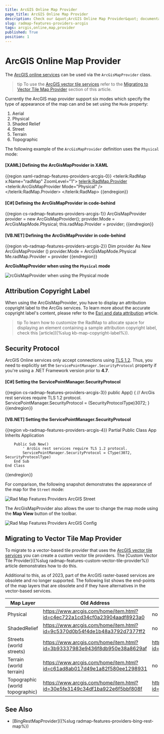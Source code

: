 ```yaml
---
title: ArcGIS Online Map Provider
page_title: ArcGIS Online Map Provider
description: Check our &quot;ArcGIS Online Map Provider&quot; documentation article for the RadMap {{ site.framework_name }} control.
slug: radmap-features-providers-arcgis
tags: arcgis,online,map,provider
published: True
position: 1
---
```


# ArcGIS Online Map Provider

The [ArcGIS online services](http://www.esri.com/software/arcgis/arcgisonline/maps/maps-and-map-layers) can be used via the `ArcGisMapProvider` class.

>tip To use the [ArcGIS vector tile services](https://developers.arcgis.com/rest/services-reference/enterprise/vector-tile-service.htm) refer to the [Migrating to Vector Tile Map Provider](#migrating-to-vector-tile-map-provider) section of this article.

Currently the ArcGIS map provider support six modes which specify the type of appearance of the map can and be set using the `Mode` property:        

1. Aerial
2. Physical
3. Shaded Relief
4. Street
5. Terrain
6. Topographic

The following example of the `ArcGisMapProvider` definition uses the `Physical` mode:

#### __[XAML] Defining the ArcGisMapProvider in XAML__
{{region xaml-radmap-features-providers-arcgis-0}}
	<telerik:RadMap x:Name="radMap" ZoomLevel="1">
		<telerik:RadMap.Provider>
			<telerik:ArcGisMapProvider Mode="Physical" />
		</telerik:RadMap.Provider>
	</telerik:RadMap>
{{endregion}}

#### __[C#] Defining the ArcGisMapProvider in code-behind__
{{region cs-radmap-features-providers-arcgis-1}}
	ArcGisMapProvider provider = new ArcGisMapProvider();
	provider.Mode = ArcGisMapMode.Physical;
	this.radMap.Provider = provider;
{{endregion}}

#### __[VB.NET] Defining the ArcGisMapProvider in code-behind__	
{{region vb-radmap-features-providers-arcgis-2}}
	Dim provider As New ArcGisMapProvider ()
	provider.Mode = ArcGisMapMode.Physical
	Me.radMap.Provider = provider
{{endregion}}

__ArcGisMapProvider when using the `Physical` mode__

![rcGisMapProvider when using the Physical mode](images/RadMap_Features_Providers_ArcGIS.png)

## Attribution Copyright Label

When using the ArcGisMapProvider, you have to display an attribution copyright label to the ArcGis services. To learn more about the accurate copyright label's content, please refer to the [Esri and data attribution](https://developers.arcgis.com/documentation/esri-and-data-attribution/) article.

>tip To learn how to customize the RadMap to allocate space for displaying an element containing a sample attribution copyright label, check this [article]({%slug kb-map-copyright-label%}).

## Security Protocol

ArcGIS Online services only accept connections using [TLS 1.2](https://docs.microsoft.com/en-us/mem/configmgr/core/plan-design/security/enable-tls-1-2). Thus, you need to explicitly set the `ServicePointManager.SecurityProtocol` property if you're using a .NET Framework version prior to __4.7__.

#### __[C#] Setting the ServicePointManager.SecurityProtocol__
{{region cs-radmap-features-providers-arcgis-3}}
	public App()
	{
		// ArcGis rest services require TLS 1.2 protocol.
		ServicePointManager.SecurityProtocol = (SecurityProtocolType)3072;
	}
{{endregion}}

#### __[VB.NET] Setting the ServicePointManager.SecurityProtocol__
{{region vb-radmap-features-providers-arcgis-4}}
	Partial Public Class App
		Inherits Application

		Public Sub New()
			' ArcGis rest services require TLS 1.2 protocol.
			ServicePointManager.SecurityProtocol = CType(3072, SecurityProtocolType)
		End Sub
	End Class
{{endregion}}

For comparison, the following snapshot demonstrates the appearance of the map for the `Street` mode:

![Rad Map Features Providers ArcGIS Street](images/RadMap_Features_Providers_ArcGIS_Street.png)

The ArcGisMapProvider also allows the user to change the map mode using the __Map View__ button of the toolbar.

![Rad Map Features Providers ArcGIS Config](images/RadMap_Features_Providers_ArcGIS_Config.png)

## Migrating to Vector Tile Map Provider

To migrate to a vector-based tile provider that uses the [ArcGIS vector tile services](https://developers.arcgis.com/rest/services-reference/enterprise/vector-tile-service.htm) you can create a custom vector tile providers. The [Custom Vector Tile Provider]({%slug radmap-features-custom-vector-tile-provider%}) article demonstrates how to do this.

Additional to this, as of 2023, part of the ArcGIS raster-based services are obsolete and no longer supported. The following list shows the end-points of the map layers that are obsolete and if they have alternatives in the vector-based services.

| Map Layer | Old Address | New Address |
| --------- | ----------- | ----------- |
| Physical  | https://www.arcgis.com/home/item.html?id=c4ec722a1cd34cf0a23904aadf8923a0 | no longer supported |
| ShadedRelief | https://www.arcgis.com/home/item.html?id=9c5370d0b54f4de1b48a3792d7377ff2 |  no longer supported |
| Streets (world streets) | https://www.arcgis.com/home/item.html?id=3b93337983e9436f8db950e38a8629af |  https://www.arcgis.com/home/item.html?id=de26a3cf4cc9451298ea173c4b324736 |
| Terrain (world terrain) | https://www.arcgis.com/home/item.html?id=c61ad8ab017d49e1a82f580ee1298931 |  no longer supported |
| Topographic (world topographic) | https://www.arcgis.com/home/item.html?id=30e5fe3149c34df1ba922e6f5bbf808f |  https://www.arcgis.com/home/item.html?id=7dc6cea0b1764a1f9af2e679f642f0f5 |

## See Also
 * [BingRestMapProvider]({%slug radmap-features-providers-bing-rest-map%})